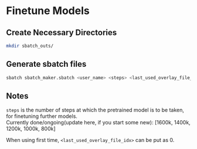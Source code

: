 # Finetune Models

## Create Necessary Directories

```bash
mkdir sbatch_outs/
```

## Generate sbatch files

```bash
sbatch sbatch_maker.sbatch <user_name> <steps> <last_used_overlay_file_idx>
```

## Notes

``steps`` is the number of steps at which the pretrained model is to be taken, for finetuning further models.  
Currently done/ongoing(update here, if you start some new): [1600k, 1400k, 1200k, 1000k, 800k]  

When using first time, ``<last_used_overlay_file_idx>`` can be put as 0.  
